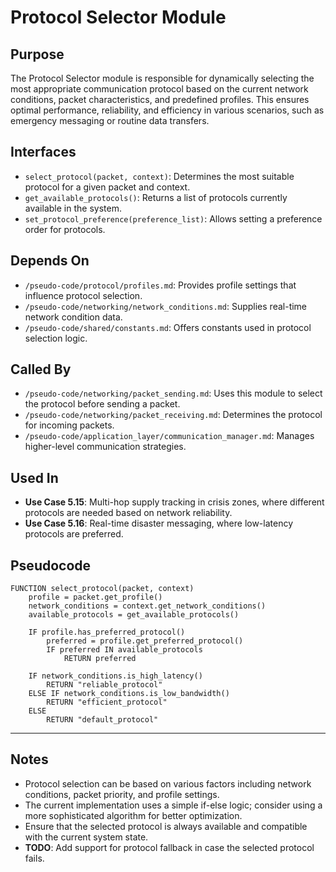 # Protocol Selector Module

## Purpose
The Protocol Selector module is responsible for dynamically selecting the most appropriate communication protocol based on the current network conditions, packet characteristics, and predefined profiles. This ensures optimal performance, reliability, and efficiency in various scenarios, such as emergency messaging or routine data transfers.

## Interfaces
- `select_protocol(packet, context)`: Determines the most suitable protocol for a given packet and context.
- `get_available_protocols()`: Returns a list of protocols currently available in the system.
- `set_protocol_preference(preference_list)`: Allows setting a preference order for protocols.

## Depends On
- `/pseudo-code/protocol/profiles.md`: Provides profile settings that influence protocol selection.
- `/pseudo-code/networking/network_conditions.md`: Supplies real-time network condition data.
- `/pseudo-code/shared/constants.md`: Offers constants used in protocol selection logic.

## Called By
- `/pseudo-code/networking/packet_sending.md`: Uses this module to select the protocol before sending a packet.
- `/pseudo-code/networking/packet_receiving.md`: Determines the protocol for incoming packets.
- `/pseudo-code/application_layer/communication_manager.md`: Manages higher-level communication strategies.

## Used In
- **Use Case 5.15**: Multi-hop supply tracking in crisis zones, where different protocols are needed based on network reliability.
- **Use Case 5.16**: Real-time disaster messaging, where low-latency protocols are preferred.

## Pseudocode
```pseudocode
FUNCTION select_protocol(packet, context)
    profile = packet.get_profile()
    network_conditions = context.get_network_conditions()
    available_protocols = get_available_protocols()

    IF profile.has_preferred_protocol()
        preferred = profile.get_preferred_protocol()
        IF preferred IN available_protocols
            RETURN preferred

    IF network_conditions.is_high_latency()
        RETURN "reliable_protocol"
    ELSE IF network_conditions.is_low_bandwidth()
        RETURN "efficient_protocol"
    ELSE
        RETURN "default_protocol"
```

---

## Notes
- Protocol selection can be based on various factors including network conditions, packet priority, and profile settings.
- The current implementation uses a simple if-else logic; consider using a more sophisticated algorithm for better optimization.
- Ensure that the selected protocol is always available and compatible with the current system state.
- **TODO**: Add support for protocol fallback in case the selected protocol fails.
